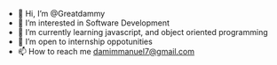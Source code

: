 - 👋 Hi, I’m @Greatdammy
- 👀 I’m interested in Software Development 
- 🌱 I’m currently learning javascript, and object oriented programming 
- 💞️ I’m open to internship oppotunities
- 📫 How to reach me damimmanuel7@gmail.com 

<!---
Greatdammy/Greatdammy is a ✨ special ✨ repository because its `README.md` (this file) appears on your GitHub profile.
You can click the Preview link to take a look at your changes.
--->
